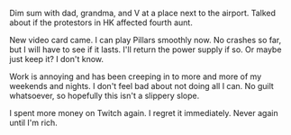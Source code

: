 Dim sum with dad, grandma, and V at a place next to the airport. Talked about if the protestors in HK affected fourth aunt.

New video card came. I can play Pillars smoothly now. No crashes so far, but I will have to see if it lasts. I'll return the power supply if so. Or maybe just keep it? I don't know.

Work is annoying and has been creeping in to more and more of my weekends and nights. I don't feel bad about not doing all I can. No guilt whatsoever, so hopefully this isn't a slippery slope.

I spent more money on Twitch again. I regret it immediately. Never again until I'm rich.
